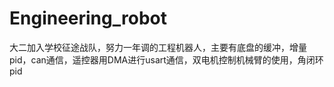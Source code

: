 # Engineering_robot
大二加入学校征途战队，努力一年调的工程机器人，主要有底盘的缓冲，增量pid，can通信，遥控器用DMA进行usart通信，双电机控制机械臂的使用，角闭环pid
